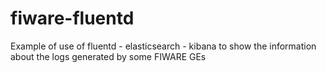 # fiware-fluentd
Example of use of fluentd - elasticsearch - kibana to show the information about the logs generated by some FIWARE GEs
